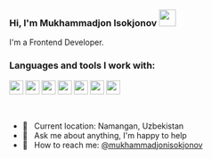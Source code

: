 ### Hi, I'm Mukhammadjon Isokjonov <img src="https://media1.giphy.com/media/gM5qFksULw54NMWyry/giphy.gif?cid=ecf05e47y2d7vh1bp2o82yjdt17652mpyihzrsvj7xzd0jbz&rid=giphy.gif&ct=s" width="30px">

I'm a Frontend Developer.

### Languages and tools I work with:

<code><img src="https://e7.pngegg.com/pngimages/837/140/png-clipart-html-5-logo-html5-grey-black-icons-logos-emojis-tech-companies-thumbnail.png" height="25px"></code>
<code><img src="https://icon2.cleanpng.com/20180602/pzq/kisspng-web-development-cascading-style-sheets-css3-comput-programmer-5b1322d692b014.3845990815279807586008.jpg" height="25px"></code>
<code><img src="https://icon2.cleanpng.com/20180720/bv/kisspng-javascript-logo-html-clip-art-javascript-logo-5b5188b13c2314.0304322315320700652463.jpg" height="25px"></code>
<code><img src="https://w7.pngwing.com/pngs/186/205/png-transparent-react-native-react-logos-brands-icon.png" height="25px"></code>
<code><img src="https://globosoft.in/images/nodejs.jpg" height="25px"></code>
<code><img src="https://ih1.redbubble.net/image.352416471.2750/pp,840x830-pad,1000x1000,f8f8f8.u7.jpg" height="25px"></code>
<code><img src="https://encrypted-tbn0.gstatic.com/images?q=tbn:ANd9GcQftJBqduuFIx-KS665UN5Hsjfv1iWYAdIcPtQkO6aAUf2g4eKntLeqyU76jaZAvnSUy6k&usqp=CAU" height="25px"></code>


<br />

- 📍 &nbsp;  Current location: Namangan, Uzbekistan
- 📝 &nbsp; Ask me about anything, I'm happy to help
- 📨 &nbsp; How to reach me: [@mukhammadjonisokjonov](https://instagram.com/mukhammadjonisokjonov/)
